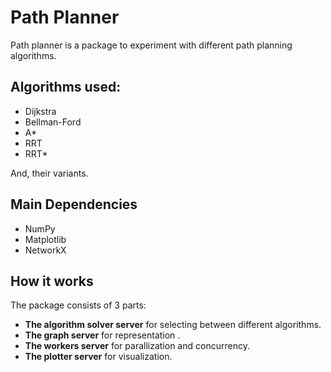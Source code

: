 # Path Planner

Path planner is a package to experiment with different path planning algorithms.

## Algorithms used:

- Dijkstra
- Bellman-Ford
- A*
- RRT
- RRT*

And, their variants.

## Main Dependencies

- NumPy
- Matplotlib
- NetworkX

## How it works

The package consists of 3 parts:

- **The algorithm solver server** for selecting between different algorithms.
- **The graph server** for representation .
- **The workers server** for parallization and concurrency.
- **The plotter server** for visualization.
